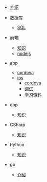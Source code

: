 * [介绍](README.md)

* 数据库
  * [SQL](db/sql.md)
* 前端
  * [知识](fe/kb.md)
  * [nodejs](fe/nodejs.md)
* app
  * [cordova](app/cordova.md)
  * [ios](app/ios/SUMMARY.md)
      * [cordova](app/ios/cordova.md)
      * [调试](app/ios/debug.md)
      * [学习资料](app/ios/study.md)
* cpp
  * [知识](cpp/kb.md)
* CSharp
  * [知识](csharp/kb.md)
* Python
  * [知识](python/kb.md)
* go
  * [介绍](go/README.md)
